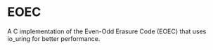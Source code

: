 # EOEC
A C implementation of the Even-Odd Erasure Code (EOEC) that uses io_uring for better performance.
